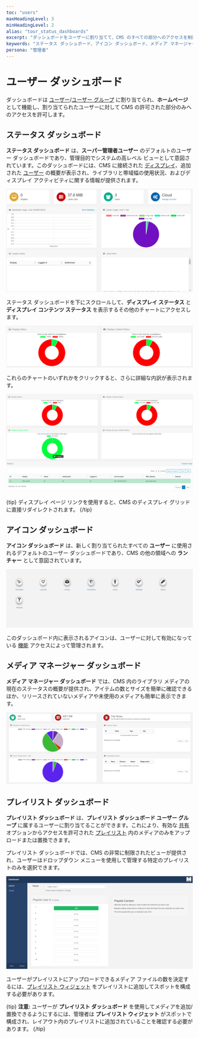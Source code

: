 ```yaml
---
toc: "users"
maxHeadingLevel: 3
minHeadingLevel: 2
alias: "tour_status_dashboards"
excerpt: "ダッシュボードをユーザーに割り当てて、CMS のすべての部分へのアクセスを制限します"
keywords: "ステータス ダッシュボード、アイコン ダッシュボード、メディア マネージャー ダッシュボード、プレイリスト ダッシュボード"
persona: "管理者"
---
```


# ユーザー ダッシュボード

ダッシュボードは [ユーザー](users_administration.html)/[ユーザー グループ](users_groups.html) に割り当てられ、**ホームページ** として機能し、割り当てられたユーザーに対して CMS の許可された部分のみへのアクセスを許可します。

## ステータス ダッシュボード

**ステータス ダッシュボード** は、**スーパー管理者ユーザー** のデフォルトのユーザー ダッシュボードであり、管理目的でシステムの高レベル ビューとして意図されています。このダッシュボードには、CMS に接続された [ディスプレイ](displays.html)、追加された [ユーザー](users_administration.html) の概要が表示され、ライブラリと帯域幅の使用状況、およびディスプレイ アクティビティに関する情報が提供されます。

![CMS ステータス ダッシュボード](img/v4_users_status_dashboard.png)

ステータス ダッシュボードを下にスクロールして、**ディスプレイ ステータス** と **ディスプレイ コンテンツ ステータス** を表示するその他のチャートにアクセスします。

![ディスプレイ チャート](img/v4_users_status_dashboard_charts.png)

これらのチャートのいずれかをクリックすると、さらに詳細な内訳が表示されます。

![チャートの内訳](img/v4_users_status_dashboard_breakdown.png)

{tip}
ディスプレイ ページ リンクを使用すると、CMS のディスプレイ グリッドに直接リダイレクトされます。
{/tip}

## アイコン ダッシュボード

**アイコン ダッシュボード** は、新しく割り当てられたすべての **ユーザー** に使用されるデフォルトのユーザー ダッシュボードであり、CMS の他の領域への **ランチャー** として意図されています。

![CMS アイコン ダッシュボード](img/v4_users_icon_dashboard.png)

このダッシュボード内に表示されるアイコンは、ユーザーに対して有効になっている [機能](users_features_and_sharing.html) アクセスによって管理されます。

## メディア マネージャー ダッシュボード

**メディア マネージャー ダッシュボード** では、CMS 内のライブラリ メディアの現在のステータスの概要が提供され、アイテムの数とサイズを簡単に確認できるほか、リリースされていないメディアや未使用のメディアも簡単に表示できます。

![CMS メディア ダッシュボード](img/v4_users_media_dashboard.png)

## プレイリスト ダッシュボード

**プレイリスト ダッシュボード** は、**プレイリスト ダッシュボード ユーザー グループ** に属するユーザーに割り当てることができます。これにより、有効な [共有](users_features_and_sharing.html) オプションからアクセスを許可された [プレイリスト](media_playlists.html) 内のメディアのみをアップロードまたは置換できます。

プレイリスト ダッシュボードでは、CMS の非常に制限されたビューが提供され、ユーザーはドロップダウン メニューを使用して管理する特定のプレイリストのみを選択できます。

![プレイリスト ダッシュボード](img/v4_users_playlist_dashboard.png)

ユーザーがプレイリストにアップロードできるメディア ファイルの数を決定するには、[プレイリスト ウィジェット](media_module_playlist.html) をプレイリストに追加してスポットを構成する必要があります。

{tip}
**注意:** ユーザーが **プレイリスト ダッシュボード** を使用してメディアを追加/置換できるようにするには、管理者は **プレイリスト ウィジェット** がスポットで構成され、レイアウト内のプレイリストに追加されていることを確認する必要があります。
{/tip}

